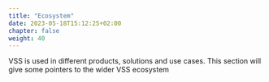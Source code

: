 ```yaml
---
title: "Ecosystem"
date: 2023-05-18T15:12:25+02:00
chapter: false
weight: 40
---
```


VSS is used in different products, solutions and use cases. This section will give some pointers to the wider VSS ecosystem
